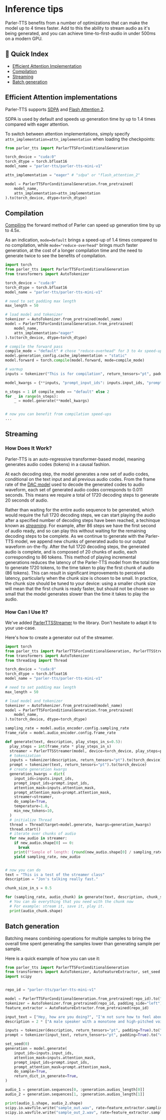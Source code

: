 # Inference tips

Parler-TTS benefits from a number of optimizations that can make the model up to 4 times faster. Add to this the ability to stream audio as it's being generated, and you can achieve time-to-first-audio in under 500ms on a modern GPU.

## 📖 Quick Index
* [Efficient Attention Implementation](#efficient-attention-implementations)
* [Compilation](#compilation)
* [Streaming](#streaming)
* [Batch generation](#batch-generation)

## Efficient Attention implementations

Parler-TTS supports [SDPA](https://pytorch.org/docs/master/generated/torch.nn.functional.scaled_dot_product_attention.html) and [Flash Attention 2](https://github.com/Dao-AILab/flash-attention).  

SDPA is used by default and speeds up generation time by up to 1.4 times compared with eager attention.

To switch between attention implementations, simply specify `attn_implementation=attn_implementation` when loading the checkpoints:

```py
from parler_tts import ParlerTTSForConditionalGeneration

torch_device = "cuda:0"
torch_dtype = torch.bfloat16
model_name = "parler-tts/parler-tts-mini-v1"

attn_implementation = "eager" # "sdpa" or "flash_attention_2"

model = ParlerTTSForConditionalGeneration.from_pretrained(
    model_name,
    attn_implementation=attn_implementation
).to(torch_device, dtype=torch_dtype)
```

## Compilation

[Compiling](https://pytorch.org/docs/stable/generated/torch.compile.html) the forward method of Parler can speed up generation time by up to 4.5x.

As an indication, `mode=default` brings a speed-up of 1.4 times compared to no compilation, while `mode="reduce-overhead"` brings much faster generation, at the cost of a longer compilation time and the need to generate twice to see the benefits of compilation.

```py
import torch
from parler_tts import ParlerTTSForConditionalGeneration
from transformers import AutoTokenizer

torch_device = "cuda:0"
torch_dtype = torch.bfloat16
model_name = "parler-tts/parler-tts-mini-v1"

# need to set padding max length
max_length = 50

# load model and tokenizer
tokenizer = AutoTokenizer.from_pretrained(model_name) 
model = ParlerTTSForConditionalGeneration.from_pretrained(
    model_name,
    attn_implementation="eager"
).to(torch_device, dtype=torch_dtype)

# compile the forward pass
compile_mode = "default" # chose "reduce-overhead" for 3 to 4x speed-up
model.generation_config.cache_implementation = "static"
model.forward = torch.compile(model.forward, mode=compile_mode)

# warmup
inputs = tokenizer("This is for compilation", return_tensors="pt", padding="max_length", max_length=max_length).to(device)

model_kwargs = {**inputs, "prompt_input_ids": inputs.input_ids, "prompt_attention_mask": inputs.attention_mask, }

n_steps = 1 if compile_mode == "default" else 2
for _ in range(n_steps):
    _ = model.generate(**model_kwargs)


# now you can benefit from compilation speed-ups
...

```


## Streaming

### How Does It Work?

Parler-TTS is an auto-regressive transformer-based model, meaning generates audio codes (tokens) in a causal fashion.

At each decoding step, the model generates a new set of audio codes, conditional on the text input and all previous audio codes. From the 
frame rate of the [DAC model](https://huggingface.co/parler-tts/dac_44khZ_8kbps) used to decode the generated codes to audio waveform,  each set of generated audio codes corresponds to 0.011 seconds. This means we require a total of 1720 decoding steps to generate 20 seconds of audio.

Rather than waiting for the entire audio sequence to be generated, which would require the full 1720 decoding steps, we can start playing the audio after a specified number of decoding steps have been reached, a techinque known as [*streaming*](https://huggingface.co/docs/transformers/main/en/generation_strategies#streaming). 
For example, after 86 steps we have the first second of audio ready, and so can play this without waiting for the remaining decoding steps to be complete. As we continue to generate with the Parler-TTS model, we append new chunks of generated audio to our output waveform on-the-fly. After the full 1720 decoding steps, the generated audio is complete, and is composed of 20 chunks of audio, each corresponding to 86 tokens.
This method of playing incremental generations reduces the latency of the Parler-TTS model from the total time to generate 1720 tokens, to the time taken to play the first chunk of audio (86 tokens). This can result in significant improvements to perceived latency,  particularly when the chunk size is chosen to be small. In practice, the chunk size should be tuned to your device: using a smaller chunk size will mean that the first chunk is ready faster, but should not be chosen so small that the model generates slower than the time it takes to play the audio.


### How Can I Use It?

We've added [ParlerTTSStreamer](https://github.com/huggingface/parler-tts/blob/main/parler_tts/streamer.py) to the library. Don't hesitate to adapt it to your use-case.

Here's how to create a generator out of the streamer.

```py
import torch
from parler_tts import ParlerTTSForConditionalGeneration, ParlerTTSStreamer
from transformers import AutoTokenizer
from threading import Thread

torch_device = "cuda:0"
torch_dtype = torch.bfloat16
model_name = "parler-tts/parler-tts-mini-v1"

# need to set padding max length
max_length = 50

# load model and tokenizer
tokenizer = AutoTokenizer.from_pretrained(model_name) 
model = ParlerTTSForConditionalGeneration.from_pretrained(
    model_name,
).to(torch_device, dtype=torch_dtype)

sampling_rate = model.audio_encoder.config.sampling_rate
frame_rate = model.audio_encoder.config.frame_rate

def generate(text, description, play_steps_in_s=0.5):
  play_steps = int(frame_rate * play_steps_in_s)
  streamer = ParlerTTSStreamer(model, device=torch_device, play_steps=play_steps)
  # tokenization
  inputs = tokenizer(description, return_tensors="pt").to(torch_device)
  prompt = tokenizer(text, return_tensors="pt").to(torch_device)
  # create generation kwargs
  generation_kwargs = dict(
    input_ids=inputs.input_ids,
    prompt_input_ids=prompt.input_ids,
    attention_mask=inputs.attention_mask,
    prompt_attention_mask=prompt.attention_mask,
    streamer=streamer,
    do_sample=True,
    temperature=1.0,
    min_new_tokens=10,
  )
  # initialize Thread
  thread = Thread(target=model.generate, kwargs=generation_kwargs)
  thread.start()
  # iterate over chunks of audio
  for new_audio in streamer:
    if new_audio.shape[0] == 0:
      break
    print(f"Sample of length: {round(new_audio.shape[0] / sampling_rate, 4)} seconds")
    yield sampling_rate, new_audio


# now you can do
text = "This is a test of the streamer class"
description = "Jon's talking really fast."

chunk_size_in_s = 0.5

for (sampling_rate, audio_chunk) in generate(text, description, chunk_size_in_s):
  # You can do everything that you need with the chunk now
  # For example: stream it, save it, play it.
  print(audio_chunk.shape) 
```

## Batch generation

Batching means combining operations for multiple samples to bring the overall time spent generating the samples lower than generating sample per sample.

Here is a quick example of how you can use it:

```py
from parler_tts import ParlerTTSForConditionalGeneration
from transformers import AutoTokenizer, AutoFeatureExtractor, set_seed
import scipy


repo_id = "parler-tts/parler-tts-mini-v1"

model = ParlerTTSForConditionalGeneration.from_pretrained(repo_id).to("cuda")
tokenizer = AutoTokenizer.from_pretrained(repo_id, padding_side="left")
feature_extractor = AutoFeatureExtractor.from_pretrained(repo_id)

input_text = ["Hey, how are you doing?", "I'm not sure how to feel about it."]
description = 2 * ["A male speaker with a monotone and high-pitched voice is delivering his speech at a really low speed in a confined environment."]

inputs = tokenizer(description, return_tensors="pt", padding=True).to("cuda")
prompt = tokenizer(input_text, return_tensors="pt", padding=True).to("cuda")

set_seed(0)
generation = model.generate(
    input_ids=inputs.input_ids,
    attention_mask=inputs.attention_mask,
    prompt_input_ids=prompt.input_ids,
    prompt_attention_mask=prompt.attention_mask,
    do_sample=True,
    return_dict_in_generate=True,
)

audio_1 = generation.sequences[0, :generation.audios_length[0]]
audio_2 = generation.sequences[1, :generation.audios_length[1]]

print(audio_1.shape, audio_2.shape)
scipy.io.wavfile.write("sample_out.wav", rate=feature_extractor.sampling_rate, data=audio_1.cpu().numpy().squeeze())
scipy.io.wavfile.write("sample_out_2.wav", rate=feature_extractor.sampling_rate, data=audio_2.cpu().numpy().squeeze())
```